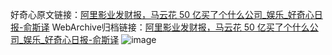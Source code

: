 好奇心原文链接：[阿里影业发财报，马云花 50 亿买了个什么公司_娱乐_好奇心日报-俞斯译](https://www.qdaily.com/articles/4616.html)
WebArchive归档链接：[阿里影业发财报，马云花 50 亿买了个什么公司_娱乐_好奇心日报-俞斯译](http://web.archive.org/web/20190623161654/https://www.qdaily.com/articles/4616.html)
![image](http://ww3.sinaimg.cn/large/007d5XDply1g3w50hos0ej30u03z5npd)